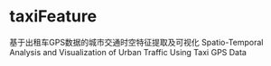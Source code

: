 # taxiFeature
基于出租车GPS数据的城市交通时空特征提取及可视化
Spatio-Temporal Analysis and Visualization of Urban Traffic Using Taxi GPS Data
